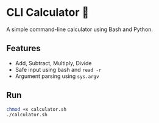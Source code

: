 # CLI Calculator 🔢

A simple command-line calculator using Bash and Python.

## Features
- Add, Subtract, Multiply, Divide
- Safe input using bash and `read -r`
- Argument parsing using `sys.argv`

## Run
```bash
chmod +x calculator.sh
./calculator.sh
```
